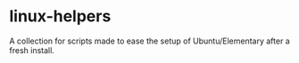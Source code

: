 linux-helpers
======================

A collection for scripts made to ease the setup of Ubuntu/Elementary after a fresh install.
